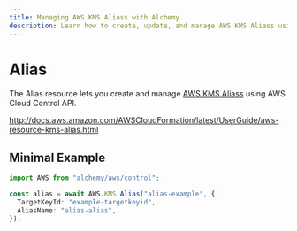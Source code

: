 ```yaml
---
title: Managing AWS KMS Aliass with Alchemy
description: Learn how to create, update, and manage AWS KMS Aliass using Alchemy Cloud Control.
---
```


# Alias

The Alias resource lets you create and manage [AWS KMS Aliass](https://docs.aws.amazon.com/kms/latest/userguide/) using AWS Cloud Control API.

http://docs.aws.amazon.com/AWSCloudFormation/latest/UserGuide/aws-resource-kms-alias.html

## Minimal Example

```ts
import AWS from "alchemy/aws/control";

const alias = await AWS.KMS.Alias("alias-example", {
  TargetKeyId: "example-targetkeyid",
  AliasName: "alias-alias",
});
```

